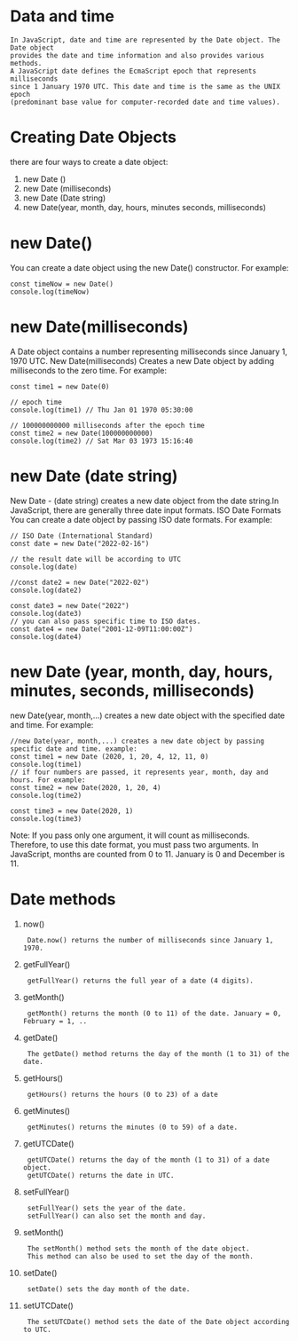 # Data and time
    In JavaScript, date and time are represented by the Date object. The Date object
    provides the date and time information and also provides various methods.
    A JavaScript date defines the EcmaScript epoch that represents milliseconds
    since 1 January 1970 UTC. This date and time is the same as the UNIX epoch
    (predominant base value for computer-recorded date and time values).

# Creating Date Objects
there are four ways to create a date object:
1. new Date ()
1. new Date (milliseconds)
1. new Date (Date string)
1. new Date(year, month, day, hours, minutes seconds, milliseconds)

# new Date()
You can create a date object using the new Date() constructor. For example:
    
    const timeNow = new Date()
    console.log(timeNow)

# new Date(milliseconds)
A Date object contains a number representing milliseconds since January 1, 1970 UTC. New Date(milliseconds) Creates a new Date object by adding milliseconds to the zero time. For example:

    const time1 = new Date(0)

    // epoch time
    console.log(time1) // Thu Jan 01 1970 05:30:00

    // 100000000000 milliseconds after the epoch time 
    const time2 = new Date(100000000000)
    console.log(time2) // Sat Mar 03 1973 15:16:40

# new Date (date string)
New Date - (date string) creates a new date object from the date string.In JavaScript, there are generally three date input formats. ISO Date Formats You can create a date object by passing ISO date formats. For example:

    // ISO Date (International Standard)
    const date = new Date("2022-02-16")

    // the result date will be according to UTC
    console.log(date)

    //const date2 = new Date("2022-02")
    console.log(date2)

    const date3 = new Date("2022")
    console.log(date3)
    // you can also pass specific time to ISO dates.
    const date4 = new Date("2001-12-09T11:00:00Z")
    console.log(date4)

# new Date (year, month, day, hours, minutes, seconds, milliseconds)

new Date(year, month,...) creates a new date object with the specified date
and time. For example:
    
    //new Date(year, month,...) creates a new date object by passing specific date and time. example:
    const time1 = new Date (2020, 1, 20, 4, 12, 11, 0)
    console.log(time1)
    // if four numbers are passed, it represents year, month, day and hours. For example:
    const time2 = new Date(2020, 1, 20, 4)
    console.log(time2)

    const time3 = new Date(2020, 1)
    console.log(time3)
Note: If you pass only one argument, it will count as milliseconds. Therefore, to use this date format, you must pass two arguments. In JavaScript, months are counted from 0 to 11. January is 0 and December is 11.

# Date methods
1. now()
    
        Date.now() returns the number of milliseconds since January 1, 1970.

1. getFullYear()

        getFullYear() returns the full year of a date (4 digits).

1. getMonth()

        getMonth() returns the month (0 to 11) of the date. January = 0, February = 1, ..

1. getDate()

        The getDate() method returns the day of the month (1 to 31) of the date.

1. getHours()
        
        getHours() returns the hours (0 to 23) of a date

1. getMinutes()

        getMinutes() returns the minutes (0 to 59) of a date.

1. getUTCDate()

        getUTCDate() returns the day of the month (1 to 31) of a date object.
        getUTCDate() returns the date in UTC.

1. setFullYear()

        setFullYear() sets the year of the date.
        setFullYear() can also set the month and day.

1. setMonth()

        The setMonth() method sets the month of the date object.
        This method can also be used to set the day of the month.

1. setDate()

        setDate() sets the day month of the date.

1. setUTCDate()

        The setUTCDate() method sets the date of the Date object according to UTC.
